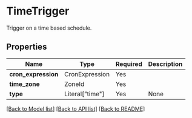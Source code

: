 # TimeTrigger

Trigger on a time based schedule.

## Properties
| Name | Type | Required | Description |
| ------------ | ------------- | ------------- | ------------- |
**cron_expression** | CronExpression | Yes |  |
**time_zone** | ZoneId | Yes |  |
**type** | Literal["time"] | Yes | None |


[[Back to Model list]](../../../README.md#models-v2-link) [[Back to API list]](../../README.md#documentation-for-api-endpoints) [[Back to README]](../../README.md)
